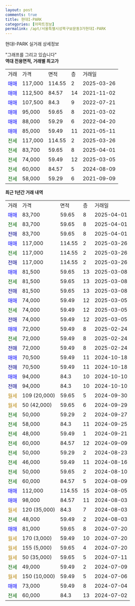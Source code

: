```yaml
---
layout: post
comments: true
title: 현대I-PARK
categories: [아파트정보]
permalink: /apt/서울특별시성북구보문동3가현대I-PARK
---
```


현대I-PARK 실거래 상세정보

<script type="text/javascript">
  google.charts.load('current', {'packages':['line', 'corechart']});
  google.charts.setOnLoadCallback(drawChart);

  function drawChart() {
    var data = new google.visualization.DataTable();
    data.addColumn('date', '거래일');
    data.addColumn('number', "매매");
    data.addColumn('number', "전세");
    data.addColumn('number', "전매");

    data.addRows([[new Date(Date.parse("2025-04-01")), 83700, null, null], [new Date(Date.parse("2025-04-01")), null, 83700, null], [new Date(Date.parse("2025-04-01")), null, null, 83700], [new Date(Date.parse("2025-03-26")), 117000, null, null], [new Date(Date.parse("2025-03-26")), null, 117000, null], [new Date(Date.parse("2025-03-26")), null, null, 117000], [new Date(Date.parse("2025-03-08")), 81500, null, null], [new Date(Date.parse("2025-03-08")), null, 81500, null], [new Date(Date.parse("2025-03-08")), null, null, 81500], [new Date(Date.parse("2025-03-05")), 74000, null, null], [new Date(Date.parse("2025-03-05")), null, 74000, null], [new Date(Date.parse("2025-03-05")), null, null, 74000], [new Date(Date.parse("2025-02-24")), 72000, null, null], [new Date(Date.parse("2025-02-24")), null, 72000, null], [new Date(Date.parse("2025-02-24")), null, null, 72000], [new Date(Date.parse("2024-10-18")), 70500, null, null], [new Date(Date.parse("2024-10-18")), null, null, 70500], [new Date(Date.parse("2024-10-10")), 94000, null, null], [new Date(Date.parse("2024-10-10")), null, null, 94000], [new Date(Date.parse("2024-09-30")), null, null, null], [new Date(Date.parse("2024-09-29")), null, null, null], [new Date(Date.parse("2024-09-27")), null, 50000, null], [new Date(Date.parse("2024-09-25")), null, 58000, null], [new Date(Date.parse("2024-09-21")), null, 48000, null], [new Date(Date.parse("2024-09-09")), null, 60000, null], [new Date(Date.parse("2024-08-23")), null, 50000, null], [new Date(Date.parse("2024-08-16")), null, 46000, null], [new Date(Date.parse("2024-08-10")), null, 50000, null], [new Date(Date.parse("2024-08-09")), null, 60000, null], [new Date(Date.parse("2024-08-05")), 112000, null, null], [new Date(Date.parse("2024-08-03")), 98000, null, null], [new Date(Date.parse("2024-08-03")), null, null, null], [new Date(Date.parse("2024-08-03")), null, 48000, null], [new Date(Date.parse("2024-07-20")), 81000, null, null], [new Date(Date.parse("2024-07-20")), null, null, null], [new Date(Date.parse("2024-07-20")), null, null, null], [new Date(Date.parse("2024-07-11")), null, null, null], [new Date(Date.parse("2024-07-09")), null, 49000, null], [new Date(Date.parse("2024-07-06")), null, null, null], [new Date(Date.parse("2024-07-04")), 73000, null, null], [new Date(Date.parse("2024-07-02")), null, 60000, null]]);

    var options = {
      hAxis: {
        format: 'yyyy/MM/dd'
      },    
      lineWidth: 0,
      pointsVisible: true,    
      title: '최근 1년간 유형별 실거래가 분포',
      legend: { position: 'bottom' }
    };

    var formatter = new google.visualization.NumberFormat({pattern:'###,###'} );
    formatter.format(data, 1);
    formatter.format(data, 2);
    
    setTimeout(function() {
        var chart = new google.visualization.LineChart(document.getElementById('columnchart_material'));
        chart.draw(data, (options));
        document.getElementById('loading').style.display = 'none';
    }, 200);
  }
</script>


<div id="loading" style="z-index:20; display: block; margin-left: 0px">"그래프를 그리고 있습니다"</div>
<div id="columnchart_material" style="width: 95%; margin-left: 0px; display: block"></div>
<!-- contents start -->
<b>역대 전용면적, 거래별 최고가</b>
<table class="sortable">
    <tr>
      <td>거래</td>
      <td>가격</td>
      <td>면적</td>
      <td>층</td>
      <td>거래일</td>
    </tr>
        <tr>
          <td><a style="color: blue">매매</a></td>
          <td>117,000</td>
          <td>114.55</td>
          <td>2</td>
          <td>2025-03-26</td>
        </tr>            <tr>
          <td><a style="color: blue">매매</a></td>
          <td>112,500</td>
          <td>84.57</td>
          <td>14</td>
          <td>2021-11-02</td>
        </tr>            <tr>
          <td><a style="color: blue">매매</a></td>
          <td>107,500</td>
          <td>84.3</td>
          <td>9</td>
          <td>2022-07-21</td>
        </tr>            <tr>
          <td><a style="color: blue">매매</a></td>
          <td>95,000</td>
          <td>59.65</td>
          <td>8</td>
          <td>2021-03-02</td>
        </tr>            <tr>
          <td><a style="color: blue">매매</a></td>
          <td>88,000</td>
          <td>59.29</td>
          <td>6</td>
          <td>2022-04-20</td>
        </tr>            <tr>
          <td><a style="color: blue">매매</a></td>
          <td>85,000</td>
          <td>59.49</td>
          <td>11</td>
          <td>2021-05-11</td>
        </tr>        
        <tr>
              <td><a style="color: darkgreen">전세</a></td>
              <td>117,000</td>
              <td>114.55</td>
              <td>2</td>
              <td>2025-03-26</td>
            </tr>            <tr>
              <td><a style="color: darkgreen">전세</a></td>
              <td>83,700</td>
              <td>59.65</td>
              <td>8</td>
              <td>2025-04-01</td>
            </tr>            <tr>
              <td><a style="color: darkgreen">전세</a></td>
              <td>74,000</td>
              <td>59.49</td>
              <td>12</td>
              <td>2025-03-05</td>
            </tr>            <tr>
              <td><a style="color: darkgreen">전세</a></td>
              <td>60,000</td>
              <td>84.57</td>
              <td>5</td>
              <td>2024-08-09</td>
            </tr>            <tr>
              <td><a style="color: darkgreen">전세</a></td>
              <td>58,000</td>
              <td>59.29</td>
              <td>6</td>
              <td>2021-09-09</td>
            </tr>        
    
</table>

<b>최근 1년간 거래 내역</b>

<table class="sortable">
    <tr>
      <td>거래</td>
      <td>가격</td>
      <td>면적</td>
      <td>층</td>
      <td>거래일</td>
    </tr>
    <tr>
      <td><a style="color: blue">매매</a></td>
      <td>83,700</td>
      <td>59.65</td>
      <td>8</td>
      <td>2025-04-01</td>
    </tr>          <tr>
      <td><a style="color: darkgreen">전세</a></td>
      <td>83,700</td>
      <td>59.65</td>
      <td>8</td>
      <td>2025-04-01</td>
    </tr>          <tr>
      <td><a style="color: darkblue">전매</a></td>
      <td>83,700</td>
      <td>59.65</td>
      <td>8</td>
      <td>2025-04-01</td>
    </tr>          <tr>
      <td><a style="color: blue">매매</a></td>
      <td>117,000</td>
      <td>114.55</td>
      <td>2</td>
      <td>2025-03-26</td>
    </tr>          <tr>
      <td><a style="color: darkgreen">전세</a></td>
      <td>117,000</td>
      <td>114.55</td>
      <td>2</td>
      <td>2025-03-26</td>
    </tr>          <tr>
      <td><a style="color: darkblue">전매</a></td>
      <td>117,000</td>
      <td>114.55</td>
      <td>2</td>
      <td>2025-03-26</td>
    </tr>          <tr>
      <td><a style="color: blue">매매</a></td>
      <td>81,500</td>
      <td>59.65</td>
      <td>13</td>
      <td>2025-03-08</td>
    </tr>          <tr>
      <td><a style="color: darkgreen">전세</a></td>
      <td>81,500</td>
      <td>59.65</td>
      <td>13</td>
      <td>2025-03-08</td>
    </tr>          <tr>
      <td><a style="color: darkblue">전매</a></td>
      <td>81,500</td>
      <td>59.65</td>
      <td>13</td>
      <td>2025-03-08</td>
    </tr>          <tr>
      <td><a style="color: blue">매매</a></td>
      <td>74,000</td>
      <td>59.49</td>
      <td>12</td>
      <td>2025-03-05</td>
    </tr>          <tr>
      <td><a style="color: darkgreen">전세</a></td>
      <td>74,000</td>
      <td>59.49</td>
      <td>12</td>
      <td>2025-03-05</td>
    </tr>          <tr>
      <td><a style="color: darkblue">전매</a></td>
      <td>74,000</td>
      <td>59.49</td>
      <td>12</td>
      <td>2025-03-05</td>
    </tr>          <tr>
      <td><a style="color: blue">매매</a></td>
      <td>72,000</td>
      <td>59.49</td>
      <td>8</td>
      <td>2025-02-24</td>
    </tr>          <tr>
      <td><a style="color: darkgreen">전세</a></td>
      <td>72,000</td>
      <td>59.49</td>
      <td>8</td>
      <td>2025-02-24</td>
    </tr>          <tr>
      <td><a style="color: darkblue">전매</a></td>
      <td>72,000</td>
      <td>59.49</td>
      <td>8</td>
      <td>2025-02-24</td>
    </tr>          <tr>
      <td><a style="color: blue">매매</a></td>
      <td>70,500</td>
      <td>59.49</td>
      <td>11</td>
      <td>2024-10-18</td>
    </tr>          <tr>
      <td><a style="color: darkblue">전매</a></td>
      <td>70,500</td>
      <td>59.49</td>
      <td>11</td>
      <td>2024-10-18</td>
    </tr>          <tr>
      <td><a style="color: blue">매매</a></td>
      <td>94,000</td>
      <td>84.3</td>
      <td>10</td>
      <td>2024-10-10</td>
    </tr>          <tr>
      <td><a style="color: darkblue">전매</a></td>
      <td>94,000</td>
      <td>84.3</td>
      <td>10</td>
      <td>2024-10-10</td>
    </tr>          <tr>
      <td><a style="color: darkgoldenrod">월세</a></td>
      <td>109 (20,000)</td>
      <td>59.65</td>
      <td>5</td>
      <td>2024-09-30</td>
    </tr>          <tr>
      <td><a style="color: darkgoldenrod">월세</a></td>
      <td>50 (42,000)</td>
      <td>59.65</td>
      <td>6</td>
      <td>2024-09-29</td>
    </tr>          <tr>
      <td><a style="color: darkgreen">전세</a></td>
      <td>50,000</td>
      <td>59.29</td>
      <td>2</td>
      <td>2024-09-27</td>
    </tr>          <tr>
      <td><a style="color: darkgreen">전세</a></td>
      <td>58,000</td>
      <td>84.3</td>
      <td>11</td>
      <td>2024-09-25</td>
    </tr>          <tr>
      <td><a style="color: darkgreen">전세</a></td>
      <td>48,000</td>
      <td>59.49</td>
      <td>1</td>
      <td>2024-09-21</td>
    </tr>          <tr>
      <td><a style="color: darkgreen">전세</a></td>
      <td>60,000</td>
      <td>84.57</td>
      <td>12</td>
      <td>2024-09-09</td>
    </tr>          <tr>
      <td><a style="color: darkgreen">전세</a></td>
      <td>50,000</td>
      <td>59.29</td>
      <td>2</td>
      <td>2024-08-23</td>
    </tr>          <tr>
      <td><a style="color: darkgreen">전세</a></td>
      <td>46,000</td>
      <td>59.49</td>
      <td>11</td>
      <td>2024-08-16</td>
    </tr>          <tr>
      <td><a style="color: darkgreen">전세</a></td>
      <td>50,000</td>
      <td>59.65</td>
      <td>2</td>
      <td>2024-08-10</td>
    </tr>          <tr>
      <td><a style="color: darkgreen">전세</a></td>
      <td>60,000</td>
      <td>84.57</td>
      <td>5</td>
      <td>2024-08-09</td>
    </tr>          <tr>
      <td><a style="color: blue">매매</a></td>
      <td>112,000</td>
      <td>114.55</td>
      <td>15</td>
      <td>2024-08-05</td>
    </tr>          <tr>
      <td><a style="color: blue">매매</a></td>
      <td>98,000</td>
      <td>84.57</td>
      <td>11</td>
      <td>2024-08-03</td>
    </tr>          <tr>
      <td><a style="color: darkgoldenrod">월세</a></td>
      <td>120 (35,000)</td>
      <td>84.3</td>
      <td>7</td>
      <td>2024-08-03</td>
    </tr>          <tr>
      <td><a style="color: darkgreen">전세</a></td>
      <td>48,000</td>
      <td>59.49</td>
      <td>2</td>
      <td>2024-08-03</td>
    </tr>          <tr>
      <td><a style="color: blue">매매</a></td>
      <td>81,000</td>
      <td>59.65</td>
      <td>8</td>
      <td>2024-07-20</td>
    </tr>          <tr>
      <td><a style="color: darkgoldenrod">월세</a></td>
      <td>170 (3,000)</td>
      <td>59.49</td>
      <td>10</td>
      <td>2024-07-20</td>
    </tr>          <tr>
      <td><a style="color: darkgoldenrod">월세</a></td>
      <td>155 (5,000)</td>
      <td>59.65</td>
      <td>4</td>
      <td>2024-07-20</td>
    </tr>          <tr>
      <td><a style="color: darkgoldenrod">월세</a></td>
      <td>50 (35,000)</td>
      <td>59.65</td>
      <td>5</td>
      <td>2024-07-11</td>
    </tr>          <tr>
      <td><a style="color: darkgreen">전세</a></td>
      <td>49,000</td>
      <td>59.49</td>
      <td>2</td>
      <td>2024-07-09</td>
    </tr>          <tr>
      <td><a style="color: darkgoldenrod">월세</a></td>
      <td>150 (10,000)</td>
      <td>59.49</td>
      <td>5</td>
      <td>2024-07-06</td>
    </tr>          <tr>
      <td><a style="color: blue">매매</a></td>
      <td>73,000</td>
      <td>59.49</td>
      <td>8</td>
      <td>2024-07-04</td>
    </tr>          <tr>
      <td><a style="color: darkgreen">전세</a></td>
      <td>60,000</td>
      <td>84.3</td>
      <td>13</td>
      <td>2024-07-02</td>
    </tr>      </table>
<!-- contents end -->    

